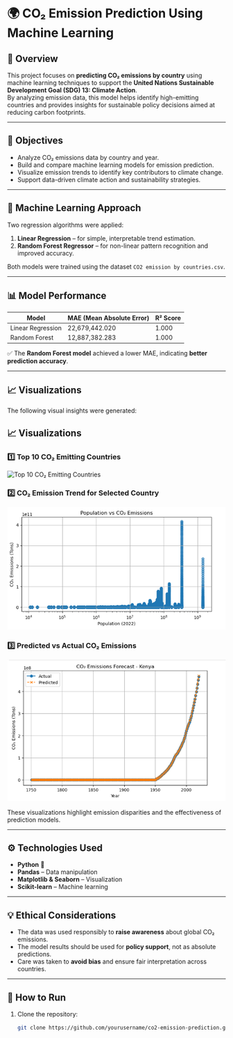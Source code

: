 # 🌍 CO₂ Emission Prediction Using Machine Learning

## 📖 Overview
This project focuses on **predicting CO₂ emissions by country** using machine learning techniques to support the **United Nations Sustainable Development Goal (SDG) 13: Climate Action**.  
By analyzing emission data, this model helps identify high-emitting countries and provides insights for sustainable policy decisions aimed at reducing carbon footprints.

---

## 🎯 Objectives
- Analyze CO₂ emissions data by country and year.  
- Build and compare machine learning models for emission prediction.  
- Visualize emission trends to identify key contributors to climate change.  
- Support data-driven climate action and sustainability strategies.

---

## 🧠 Machine Learning Approach
Two regression algorithms were applied:
1. **Linear Regression** – for simple, interpretable trend estimation.  
2. **Random Forest Regressor** – for non-linear pattern recognition and improved accuracy.

Both models were trained using the dataset `CO2 emission by countries.csv`.

---

## 📊 Model Performance

| Model              | MAE (Mean Absolute Error) | R² Score |
|--------------------|---------------------------|----------|
| Linear Regression  | 22,679,442.020            | 1.000    |
| Random Forest      | 12,887,382.283            | 1.000    |

✅ The **Random Forest model** achieved a lower MAE, indicating **better prediction accuracy**.

---

## 📈 Visualizations
The following visual insights were generated:
## 📈 Visualizations

### 1️⃣ Top 10 CO₂ Emitting Countries
![Top 10 CO₂ Emitting Countries](images/Top_10_CO₂_emitting_countries.png)

### 2️⃣ CO₂ Emission Trend for Selected Country
![Population vs CO₂ Emissions](images/Population_vs_CO2_Emmission.png)

### 3️⃣ Predicted vs Actual CO₂ Emissions
![Predicted vs Actual](images/Predicted_vs._Actual_emissions_comparison.png)


These visualizations highlight emission disparities and the effectiveness of prediction models.

---

## ⚙️ Technologies Used
- **Python** 🐍  
- **Pandas** – Data manipulation  
- **Matplotlib & Seaborn** – Visualization  
- **Scikit-learn** – Machine learning  

---

## 💡 Ethical Considerations
- The data was used responsibly to **raise awareness** about global CO₂ emissions.  
- The model results should be used for **policy support**, not as absolute predictions.  
- Care was taken to **avoid bias** and ensure fair interpretation across countries.

---

## 🚀 How to Run
1. Clone the repository:
   ```bash
   git clone https://github.com/yourusername/co2-emission-prediction.git

